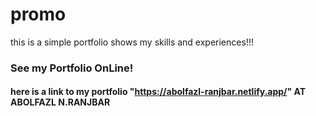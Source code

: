# promo
this is a simple portfolio shows my skills and experiences!!!
### See my Portfolio OnLine!  
#### here is a link to my portfolio "https://abolfazl-ranjbar.netlify.app/" AT ABOLFAZL N.RANJBAR
